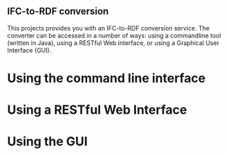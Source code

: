 ## IFC-to-RDF conversion

This projects provides you with an IFC-to-RDF conversion service. 
The converter can be accessed in a number of ways: using a commandline tool (written in Java), using a RESTful Web interface, or using a Graphical User Interface (GUI).

# Using the command line interface



# Using a RESTful Web Interface


# Using the GUI

